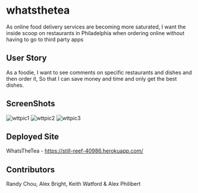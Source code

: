 # whatsthetea

As online food delivery services are becoming more saturated, I want the inside scoop on restaurants in Philadelphia when ordering online without having to go to third party apps

## User Story 

As a foodie,
I want to see comments on specific restaurants and dishes and then order it,
So that I can save money and time and only get the best dishes.

## ScreenShots

![wttpic1](https://user-images.githubusercontent.com/60405505/129642847-3a38f6a2-77dd-41ff-a352-f65cd3cbd5f9.PNG)
![wttpic2](https://user-images.githubusercontent.com/60405505/129642850-a9bbc104-96e2-40ba-a782-0a2fe09646c9.PNG)
![wttpic3](https://user-images.githubusercontent.com/60405505/129642853-5308b012-be8a-446b-b8f8-5791abef3596.PNG)

## Deployed Site

WhatsTheTea - https://still-reef-40986.herokuapp.com/

## Contributors

Randy Chou, Alex Bright, Keith Watford & Alex Philibert








